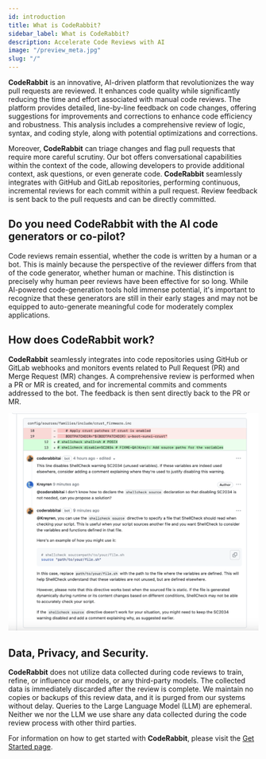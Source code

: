 ```yaml
---
id: introduction
title: What is CodeRabbit?
sidebar_label: What is CodeRabbit?
description: Accelerate Code Reviews with AI
image: "/preview_meta.jpg"
slug: "/"
---
```


<head>
 <meta charSet="utf-8" />
  <meta name="title" content="CodeRabbit: AI-powered Code Reviews" />
  <meta name="description" content="Accelerate Code Reviews with AI" />

  <meta property="og:type" content="website" />
  <meta property="og:url" content="https://coderabbit.ai/" />
  <meta property="og:title" content="CodeRabbit: AI-powered Code Reviews" />
  <meta property="og:description" content="Accelerate Code Reviews with AI" />
  <meta property="og:image" content="/preview_meta.jpg" />

  <meta name="twitter:image" content="https://coderabbit.ai/preview_meta.jpg" />
  <meta name="twitter:card" content="summary_large_image" />
  <meta name="twitter:title" content="CodeRabbit: AI-powered Code Reviews" />
  <meta name="twitter:description" content="Accelerate Code Reviews with AI" />
</head>

**CodeRabbit** is an innovative, AI-driven platform that revolutionizes the way pull requests are reviewed. It enhances code quality while significantly reducing the time and effort associated with manual code reviews. The platform provides detailed, line-by-line feedback on code changes, offering suggestions for improvements and corrections to enhance code efficiency and robustness. This analysis includes a comprehensive review of logic, syntax, and coding style, along with potential optimizations and corrections.

Moreover, **CodeRabbit** can triage changes and flag pull requests that require more careful scrutiny. Our bot offers conversational capabilities within the context of the code, allowing developers to provide additional context, ask questions, or even generate code. **CodeRabbit** seamlessly integrates with GitHub and GitLab repositories, performing continuous, incremental reviews for each commit within a pull request. Review feedback is sent back to the pull requests and can be directly committed.

## Do you need CodeRabbit with the AI code generators or co-pilot?

Code reviews remain essential, whether the code is written by a human or a bot. This is mainly because the perspective of the reviewer differs from that of the code generator, whether human or machine. This distinction is precisely why human peer reviews have been effective for so long. While AI-powered code-generation tools hold immense potential, it's important to recognize that these generators are still in their early stages and may not be equipped to auto-generate meaningful code for moderately complex applications.

## How does CodeRabbit work?

**CodeRabbit** seamlessly integrates into code repositories using GitHub or GitLab webhooks and monitors events related to Pull Request (PR) and Merge Request (MR) changes. A comprehensive review is performed when a PR or MR is created, and for incremental commits and comments addressed to the bot. The feedback is then sent directly back to the PR or MR.

![](./images/chat.png)

## Data, Privacy, and Security.

**CodeRabbit** does not utilize data collected during code reviews to train, refine, or influence our models, or any third-party models. The collected data is immediately discarded after the review is complete. We maintain no copies or backups of this review data, and it is purged from our systems without delay. Queries to the Large Language Model (LLM) are ephemeral. Neither we nor the LLM we use share any data collected during the code review process with other third parties.

For information on how to get started with **CodeRabbit**, please visit the [Get Started page](/get-started/signup).
